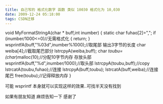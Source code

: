 ```yaml
---
title: 自己写的 格式化数字 函数 类似 10030 格式化为 10,030 
date: 2009-12-24 05:18:00
tags: CSDN迁移
---
```

   void MyFormatStringA(char * buff,int inumber) { static char fuhao[2]=","; if (inumber/1000<=0)//无需格式化 { return; } wsprintfA(buff,"%03d",inumber%1000);//取尾部 输出3字节的长度 char weiba[4];//截取尾巴部分 lstrcpyA(weiba,buff); char *toubu=(char*)malloc(10);//分配10字节内存 存放头部 wsprintfA(buff,"%d",inumber/1000);//取头部 lstrcpyA(toubu,buff);//copy lstrcatA(toubu,fuhao);//连接 lstrcpyA(buff,toubu); lstrcatA(buff,weiba);//连接尾巴 free(toubu);//记得释放内存 }

 

 可能 wsprintf 本身就可以实现这样的效果..可找半天没有找到 

 如果有朋友知道 麻烦告知一下 感谢了

   
 